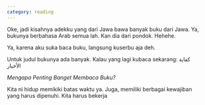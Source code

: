 ```yaml
---
category: reading
---
```


Oke, jadi kisahnya adekku yang dari Jawa bawa banyak buku dari Jawa. Ya, bukunya berbahasa Arab semua lah. Kan dia dari pondok. Hehehe.

Ya, karena aku suka baca buku, langsung kuserbu aja deh.

Untuk judul bukunya ada banyak. Kalau yang lagi kubaca sekarang: كفاية الأخيار

*Mengapa Penting Banget Membaca Buku?*

Kita ni hidup memikiki batas waktu ya. Juga, memiliki berbagai kewajiban yang harus dipenuhi. Kita harus bekerja